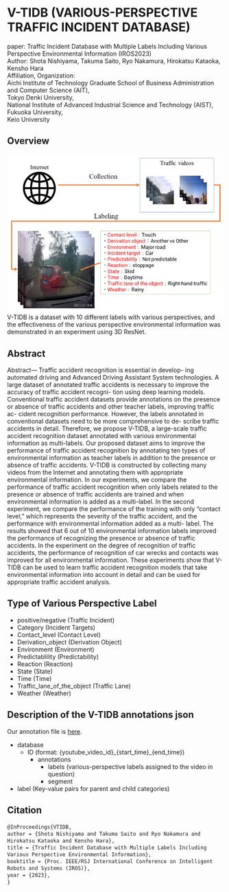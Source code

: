 # V-TIDB (VARIOUS-PERSPECTIVE TRAFFIC INCIDENT DATABASE)

paper: Traffic Incident Database with Multiple Labels Including Various Perspective Environmental Information (IROS2023)  
Author: Shota Nishiyama, Takuma Saito, Ryo Nakamura, Hirokatsu Kataoka, Kensho Hara  
Affiliation, Organization:  
Aichi Institute of Technology Graduate School of Business Administration and Computer Science (AIT),   
Tokyo Denki University,   
National Institute of Advanced Industrial Science and Technology (AIST),   
Fukuoka University,   
Keio University  

## Overview

![overview](img/figure1.png)  
V-TIDB is a dataset with 10 different labels with various perspectives, 
and the effectiveness of the various perspective environmental information was demonstrated in an experiment using 3D ResNet.

## Abstract

Abstract— Traffic accident recognition is essential in develop-
ing automated driving and Advanced Driving Assistant System
technologies. A large dataset of annotated traffic accidents is
necessary to improve the accuracy of traffic accident recogni-
tion using deep learning models. Conventional traffic accident
datasets provide annotations on the presence or absence of
traffic accidents and other teacher labels, improving traffic ac-
cident recognition performance. However, the labels annotated
in conventional datasets need to be more comprehensive to de-
scribe traffic accidents in detail. Therefore, we propose V-TIDB,
a large-scale traffic accident recognition dataset annotated
with various environmental information as multi-labels. Our
proposed dataset aims to improve the performance of traffic
accident recognition by annotating ten types of environmental
information as teacher labels in addition to the presence or
absence of traffic accidents. V-TIDB is constructed by collecting
many videos from the Internet and annotating them with
appropriate environmental information. In our experiments,
we compare the performance of traffic accident recognition
when only labels related to the presence or absence of traffic
accidents are trained and when environmental information is
added as a multi-label. In the second experiment, we compare
the performance of the training with only “contact level,”
which represents the severity of the traffic accident, and the
performance with environmental information added as a multi-
label. The results showed that 6 out of 10 environmental
information labels improved the performance of recognizing the
presence or absence of traffic accidents. In the experiment on
the degree of recognition of traffic accidents, the performance
of recognition of car wrecks and contacts was improved for
all environmental information. These experiments show that V-
TIDB can be used to learn traffic accident recognition models
that take environmental information into account in detail and
can be used for appropriate traffic accident analysis.

## Type of Various Perspective Label 

- positive/negative (Traffic Incident)
- Category (Incident Targets)
- Contact_level (Contact Level)
- Derivation_object (Derivation Object)
- Environment (Environment)
- Predictablility (Predictability)
- Reaction (Reaction)
- State (State)
- Time (Time)
- Traffic_lane_of_the_object (Traffic Lane)
- Weather (Weather)

## Description of the V-TIDB annotations json

Our annotation file is [here](asset/nidb_data_4stage_v5.json).

- database
  - ID (format: {youtube_video_id}\_{start_time}\_{end_time})
    - annotations 
      - labels (various-perspective labels assigned to the video in question)
      - segment 
- label (Key-value pairs for parent and child categories)

## Citation

```
@InProceedings{VTIDB,
author = {Shota Nishiyama and Takuma Saito and Ryo Nakamura and Hirokatsu Kataoka and Kensho Hara},
title = {Traffic Incident Database with Multiple Labels Including Various Perspective Environmental Information},
booktitle = {Proc. IEEE/RSJ International Conference on Intelligent Robots and Systems (IROS)},
year = {2023},
}
```

